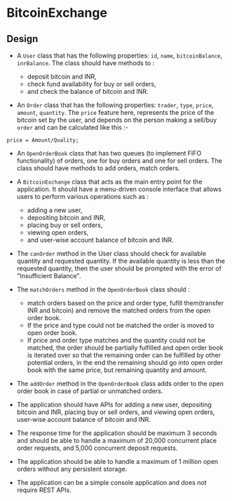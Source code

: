 # BitcoinExchange  
  
## Design  

* A `User` class that has the following properties: `id`, `name`, `bitcoinBalance`, `inrBalance`. The class should have methods to :
  * deposit bitcoin and INR, 
  * check fund availability for buy or sell orders, 
  * and check the balance of bitcoin and INR. 

* An `Order` class that has the following properties: `trader`, `type`, `price`, `amount`, `quantity`. The `price` feature here, represents the price of the bitcoin set by the user, and depends on the person making a sell/buy `order` and can be calculated like this :-  
```
price = Amount/Quality;
```

* An `OpenOrderBook` class that has two queues (to implement FIFO functionality) of orders, one for buy orders and one for sell orders. The class should have methods to add orders, match orders.  

* A `BitcoinExchange` class that acts as the main entry point for the application. It should have a menu-driven console interface that allows users to perform various operations such as :
  * adding a new user, 
  * depositing bitcoin and INR, 
  * placing buy or sell orders,  
  * viewing open orders, 
  * and user-wise account balance of bitcoin and INR.  

* The `canOrder` method in the User class should check for available quantity and requested quantity. If the available quantity is less than the requested quantity, then the user should be prompted with the error of "Insufficient Balance".  

* The `matchOrders` method in the `OpenOrderBook` class should :  
    * match orders based on the price and order type, fufill them(transfer INR and bitcoin) and remove the matched orders from the open order book. 
    * If the price and type could not be matched the order is moved to open order book. 
    * If price and order type matches and the quantity could not be matched, the order should be partially fulfilled and open order book is iterated over so that the       remaining order can be fulfilled by other potential orders, in the end the remaining should go into open order book with the same price, but remaining quantity       and amount.

* The `addOrder` method in the `OpenOrderBook` class adds order to the open order book in case of partial or unmatched orders.
* The application should have APIs for adding a new user, depositing bitcoin and INR, placing buy or sell orders, and viewing open orders, user-wise account balance of bitcoin and INR.  

* The response time for the application should be maximum 3 seconds and should be able to handle a maximum of 20,000 concurrent place order requests, and 5,000 concurrent deposit requests.  

* The application should be able to handle a maximum of 1 million open orders without any persistent storage.  

* The application can be a simple console application and does not require REST APIs.

